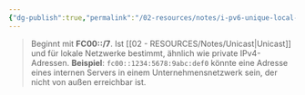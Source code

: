 ```yaml
---
{"dg-publish":true,"permalink":"/02-resources/notes/i-pv6-unique-local-adresse/","tags":["informatik/netzwerk/ip/ipv6"],"noteIcon":"","updated":"2025-10-29T12:59:07.012+01:00"}
---
```


> Beginnt mit **FC00::/7**. Ist [[02 - RESOURCES/Notes/Unicast\|Unicast]] und für lokale Netzwerke bestimmt, ähnlich wie private IPv4-Adressen. **Beispiel**: `fc00::1234:5678:9abc:def0` könnte eine Adresse eines internen Servers in einem Unternehmensnetzwerk sein, der nicht von außen erreichbar ist.